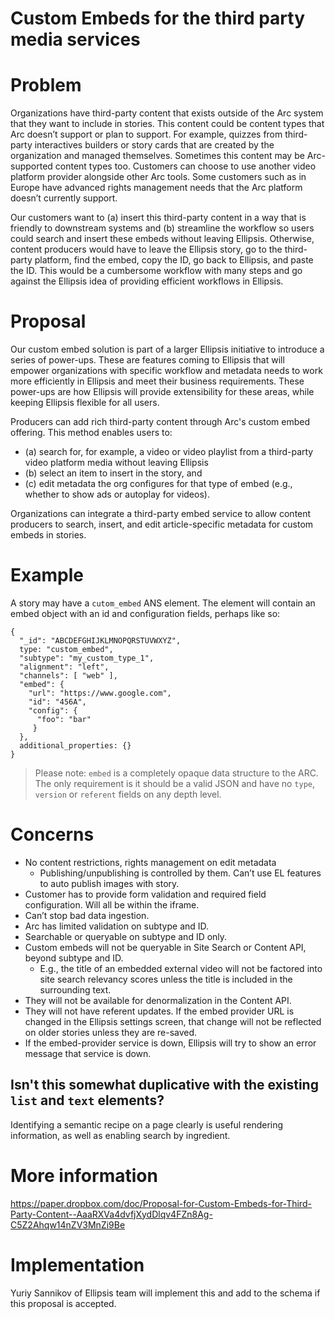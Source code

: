 # Custom Embeds for the third party media services

# Problem

Organizations have third-party content that exists outside of the Arc system that they want to include in stories. This content could be content types that Arc doesn’t support or plan to support. For example, quizzes from third-party interactives builders or story cards that are created by the organization and managed themselves. Sometimes this content may be Arc-supported content types too. Customers can choose to use another video platform provider alongside other Arc tools. Some customers such as in Europe have advanced rights management needs that the Arc platform doesn’t currently support. 

Our customers want to (a) insert this third-party content in a way that is friendly to downstream systems and (b) streamline the workflow so users could search and insert these embeds without leaving Ellipsis. Otherwise, content producers would have to leave the Ellipsis story, go to the third-party platform, find the embed, copy the ID, go back to Ellipsis, and paste the ID. This would be a cumbersome workflow with many steps and go against the Ellipsis idea of providing efficient workflows in Ellipsis.

# Proposal

Our custom embed solution is part of a larger Ellipsis initiative to introduce a series of power-ups. These are features coming to Ellipsis that will empower organizations with specific workflow and metadata needs to work more efficiently in Ellipsis and meet their business requirements. These power-ups are how Ellipsis will provide extensibility for these areas, while keeping Ellipsis flexible for all users. 

Producers can add rich third-party content through Arc's custom embed offering. This method enables users to:

- (a) search for, for example, a video or video playlist from a third-party video platform media without leaving Ellipsis
- (b) select an item to insert in the story, and
- (c) edit metadata the org configures for that type of embed (e.g., whether to show ads or autoplay for videos).

Organizations can integrate a third-party embed service to allow content producers to search, insert, and edit article-specific metadata for custom embeds in stories.

# Example

A story may have a `cutom_embed` ANS element. The element will contain an embed object with an id and configuration fields, perhaps like so:

```
{
  "_id": "ABCDEFGHIJKLMNOPQRSTUVWXYZ",
  type: "custom_embed",
  "subtype": "my_custom_type_1",
  "alignment": "left",
  "channels": [ "web" ],
  "embed": {
    "url": "https://www.google.com",
    "id": "456A",
    "config": {
      "foo": "bar"
     }      
  },
  additional_properties: {}
}
```
> Please note: `embed` is a completely opaque data structure to the ARC. The only requirement is it should be a valid JSON and have no `type`, `version` or `referent` fields on any depth level.

# Concerns

- No content restrictions, rights management on edit metadata
  - Publishing/unpublishing is controlled by them. Can’t use EL features to auto publish images with story.
- Customer has to provide form validation and required field configuration. Will all be within the iframe.
- Can’t stop bad data ingestion.
- Arc has limited validation on subtype and ID.
- Searchable or queryable on subtype and ID only.
- Custom embeds will not be queryable in Site Search or Content API, beyond subtype and ID.
  - E.g., the title of an embedded external video will not be factored into site search relevancy scores unless the title is included in the surrounding text.
- They will not be available for denormalization in the Content API.
- They will not have referent updates.  If the embed provider URL is changed in the Ellipsis settings screen, that change will not be reflected on older stories unless they are re-saved.
- If the embed-provider service is down, Ellipsis will try to show an error message that service is down.

## Isn't this somewhat duplicative with the existing `list` and `text` elements?

Identifying a semantic recipe on a page clearly is useful rendering information, as well as enabling search by ingredient.

# More information 
https://paper.dropbox.com/doc/Proposal-for-Custom-Embeds-for-Third-Party-Content--AaaRXVa4dvfjXydDlqv4FZn8Ag-C5Z2Ahqw14nZV3MnZi9Be

# Implementation

Yuriy Sannikov of Ellipsis team will implement this and add to the schema if this proposal is accepted.
